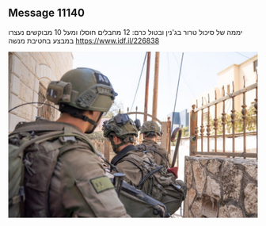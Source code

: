 ## Message 11140

יממה של סיכול טרור בג'נין ובטול כרם:
12 מחבלים חוסלו ומעל 10 מבוקשים נעצרו במבצע בחטיבת מנשה
https://www.idf.il/226838

![Photo](11140/11140_photo.jpg)
